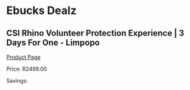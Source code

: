 
# Ebucks Dealz
## CSI Rhino Volunteer Protection Experience | 3 Days For One - Limpopo
[Product Page](https://www.ebucks.com/web/shop/productSelected.do?prodId=1133011152&catId=322194367)

Price: R2499.00

Savings: 


	